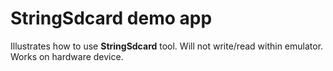 StringSdcard demo app
=====================
Illustrates how to use **StringSdcard** tool.
Will not write/read within emulator. Works on hardware device.